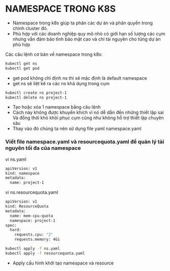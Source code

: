 # NAMESPACE TRONG K8S
- Namespace trong k8s giúp ta phân các dự án và phân quyền trong chính cluster đó.
- Phù hợp với các doanh nghiệp quy mô nhỏ có giới hạn số lượng các cụm nhưng vẫn đảm bảo tình bảo mật cao và chi tài nguyên cho từng dự án phù hợp

Các câu lệnh cơ bản về namespace trong k8s:

```bash
kubectl get ns
kubectl get pod
```
- get pod không chỉ định ns thì sẽ mặc định là default namespace
- get ns sẽ liệt kê ra các ns khả dụng trong cụm


```bash
kubectl create ns project-1
kubectl delete ns project-1
```
- Tạo hoặc xóa 1 namespace bằng câu lệnh
- Cách này không được khuyến khích vì nó dễ dẫn đến những thiết lập sai 
Và đồng thời khó khôi phục cụm cũng như không hỗ trợ thiết lập chuyên sâu
- Thay vào đó chúng ta nên sử dụng file yaml namespace.yaml

### Viết file namespace.yaml và resourcequota.yaml để quản lý tài nguyên tối đa của namespace ###
vi ns.yaml
```bash
apiVersion: v1
kind: namespace
metadata:
  name: project-1
```

vi ns.resourcequota.yaml
```bash
apiVersion: v1
kind: ResourceQuota
metadata:
  name: mem-cpu-quota
  namespace: project-1
spec:
  hard:
    requests.cpu: "2"
    requests.memory: 4Gi
```

```bash
kubectl apply -f ns.yaml
kubectl apply -f resourcequota.yaml
```
- Apply cấu hình khởi tạo namespace và resource
